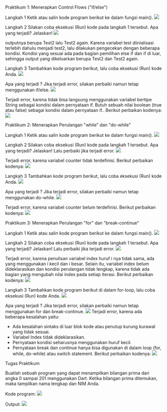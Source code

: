 Praktikum 1: Menerapkan Control Flows ("if/else")

Langkah 1
Ketik atau salin kode program berikut ke dalam fungsi main().
<img src= img/code1.jpg>

Langkah 2
Silakan coba eksekusi (Run) kode pada langkah 1 tersebut. Apa yang terjadi? Jelaskan!
<img src= img/output1.jpg>

outputnya berupa Test2 lalu Test2 again. Karena variabel test diinialisasi terlebih dahulu menjadi test2, lalu dilakukan pengecekan dengan beberapa kondisi. Kondisi yang sesuai ada pada bagian pemilihan else if dan if di luar, sehingga output yang dikeluarkan berupa Test2 dan Test2 again.

Langkah 3
Tambahkan kode program berikut, lalu coba eksekusi (Run) kode Anda.
<img src= img/code2.jpg>

Apa yang terjadi ? Jika terjadi error, silakan perbaiki namun tetap menggunakan if/else.
<img src= img/output2.jpg>

Terjadi error, karena tidak bisa langsung menggunakan variabel bertipe String sebagai kondisi dalam pernyataan if. Butuh sebuah nilai boolean (true atau false) sebagai kondisi dalam pernyataan if.. Berikut perbaikan kodenya:
<img src= img/perbaikan1.jpg>

Praktikum 2: Menerapkan Perulangan "while" dan "do-while"

Langkah 1
Ketik atau salin kode program berikut ke dalam fungsi main().
<img src= img/code3.jpg>

Langkah 2
Silakan coba eksekusi (Run) kode pada langkah 1 tersebut. Apa yang terjadi? Jelaskan! Lalu perbaiki jika terjadi error.
<img src= img/output3.jpg>

Terjadi error, karena variabel counter tidak terdefinisi. Berikut perbaikan kodenya:
<img src= img/perbaikan2.jpg>

Langkah 3
Tambahkan kode program berikut, lalu coba eksekusi (Run) kode Anda.
<img src= img/code4.jpg>

Apa yang terjadi ? Jika terjadi error, silakan perbaiki namun tetap menggunakan do-while.
<img src= img/output4.jpg>

Terjadi error, karena variabel counter belum terdefinisi. Berikut perbaikan kodenya:
<img src= img/perbaikan3.jpg>

Praktikum 3: Menerapkan Perulangan "for" dan "break-continue"

Langkah 1
Ketik atau salin kode program berikut ke dalam fungsi main().
<img src= img/code5.jpg>

Langkah 2
Silakan coba eksekusi (Run) kode pada langkah 1 tersebut. Apa yang terjadi? Jelaskan! Lalu perbaiki jika terjadi error.
<img src= img/output5.jpg>

Terjadi error, karena penulisan variabel index huruf i nya tidak sama, ada yang menggunakan i kecil dan i besar. Selain itu, variabel index belum dideklarasikan dan kondisi perulangan tidak lengkap, karena tidak ada bagian yang mengubah nilai index pada setiap iterasi. Berikut perbaikan kodenya:
<img src= img/perbaikan4.jpg>

Langkah 3
Tambahkan kode program berikut di dalam for-loop, lalu coba eksekusi (Run) kode Anda.
<img src= img/code6.jpg>

Apa yang terjadi ? Jika terjadi error, silakan perbaiki namun tetap menggunakan for dan break-continue.
<img src= img/output6.jpg>
Terjadi error, karena ada beberapa kesalahan yaitu:

- Ada kesalahan sintaks di luar blok kode atau penutup kurung kurawal yang tidak sesuai.
- Variabel Index tidak dideklarasikan.
- Pernyataan kondisi seharusnya menggunakan huruf kecil.
- Pernyataan break dan continue hanya bisa digunakan di dalam loop (for, while, do-while) atau switch statement.
  Berikut perbaikan kodenya:
  <img src= img/perbaikan5.jpg>

Tugas Praktikum

Buatlah sebuah program yang dapat menampilkan bilangan prima dari angka 0 sampai 201 menggunakan Dart. Ketika bilangan prima ditemukan, maka tampilkan nama lengkap dan NIM Anda.

Kode program:
<img src= img/codetugas.jpg>

Output:
<img src= img/outputtugas.jpg>
